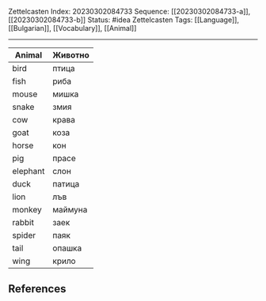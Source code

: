 Zettelcasten Index: 20230302084733
Sequence: [[20230302084733-a]], [[20230302084733-b]]
Status: #idea
Zettelcasten Tags: [[Language]], [[Bulgarian]], [[Vocabulary]], [[Animal]]

---

| Animal   | Животно |
|----------|---------|
| bird     | птица   |
| fish     | риба    |
| mouse    | мишка   |
| snake    | змия    |
| cow      | крава   |
| goat     | коза    |
| horse    | кон     |
| pig      | прасе   |
| elephant | слон    |
| duck     | патица  |
| lion     | лъв     |
| monkey   | маймуна |
| rabbit   | заек    |
| spider   | паяк    |
| tail     | опашка  |
| wing     | крило   |

## References